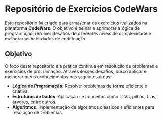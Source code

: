 # Repositório de Exercícios CodeWars

Este repositório foi criado para armazenar os exercícios realizados na plataforma **CodeWars**. O objetivo é treinar e aprimorar a lógica de programação, resolver desafios de diferentes níveis de complexidade e melhorar as habilidades de codificação.

## Objetivo

O foco deste repositório é a prática contínua em resolução de problemas e exercícios de programação. Através desses desafios, busco aplicar e melhorar meus conhecimentos nas seguintes áreas:

- **Lógica de Programação**: Resolver problemas de forma eficiente e criativa.
- **Estruturas de Dados**: Aplicação de conceitos como listas, pilhas, filas, árvores, entre outros.
- **Algoritmos**: Implementação de algoritmos clássicos e eficientes para resolução de problemas.

